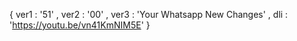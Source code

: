 { ver1 : '51' ,  ver2 : '00' ,  ver3 : 'Your Whatsapp New Changes' ,  dli : 'https://youtu.be/vn41KmNIM5E' }
